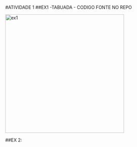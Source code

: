 #ATIVIDADE 1 
##EX1 -TABUADA - CODIGO FONTE NO REPO

<img width="374" alt="ex1" src="https://user-images.githubusercontent.com/94724021/190700434-0dd3c1cf-72bf-49e1-b289-5107e0f943d1.png">

##EX 2:
